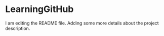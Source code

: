 # LearningGitHub
I am editing the README file. Adding some more details about the project description.
